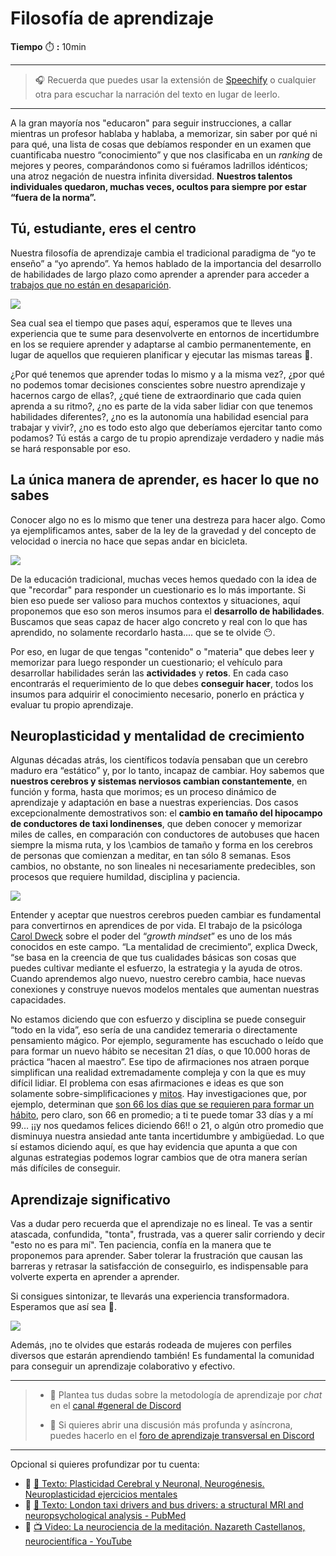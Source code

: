 # Filosofía de aprendizaje

**Tiempo** ⏱️ **:** 10min

***

> 🎧 Recuerda que puedes usar la extensión de [Speechify](https://speechify.com/es/extension-de-chrome/) o cualquier otra para escuchar la narración del texto en lugar de leerlo.

***

A la gran mayoría nos "educaron" para seguir instrucciones, a callar mientras un profesor hablaba y hablaba, a memorizar, sin saber por qué ni para qué, una lista de cosas que debíamos responder en un examen que cuantificaba nuestro “conocimiento” y que nos clasificaba en un _ranking_ de mejores y peores, comparándonos como si fuéramos ladrillos idénticos; una atroz negación de nuestra infinita diversidad. **Nuestros talentos individuales quedaron, muchas veces, ocultos para siempre por estar “fuera de la norma”.**

## Tú, estudiante, eres el centro

Nuestra filosofía de aprendizaje cambia el tradicional paradigma de “yo te enseño” a “yo aprendo”. Ya hemos hablado de la importancia del desarrollo de habilidades de largo plazo como aprender a aprender para acceder a [trabajos que no están en desaparición](lea\_model\_02\_work.md).

![](https://github.com/Laboratoria/digitaljumpstart-curriculum/main/LEA/00_assets/2024-03-07-16-22-25-image.png)

Sea cual sea el tiempo que pases aquí, esperamos que te lleves una experiencia que te sume para desenvolverte en entornos de incertidumbre en los se requiere aprender y adaptarse al cambio permanentemente, en lugar de aquellos que requieren planificar y ejecutar las mismas tareas :t-rex:.

¿Por qué tenemos que aprender todas lo mismo y a la misma vez?, ¿por qué no podemos tomar decisiones conscientes sobre nuestro aprendizaje y hacernos cargo de ellas?, ¿qué tiene de extraordinario que cada quien aprenda a su ritmo?, ¿no es parte de la vida saber lidiar con que tenemos habilidades diferentes?, ¿no es la autonomía una habilidad esencial para trabajar y vivir?, ¿no es todo esto algo que deberíamos ejercitar tanto como podamos? Tú estás a cargo de tu propio aprendizaje verdadero y nadie más se hará responsable por eso.

## La única manera de aprender, es hacer lo que no sabes

Conocer algo no es lo mismo que tener una destreza para hacer algo. Como ya ejemplificamos antes, saber de la ley de la gravedad y del concepto de velocidad o inercia no hace que sepas andar en bicicleta.

![](https://github.com/Laboratoria/digitaljumpstart-curriculum/main/LEA/00_assets/2024-03-07-16-25-14-image.png)

De la educación tradicional, muchas veces hemos quedado con la idea de que "recordar" para responder un cuestionario es lo más importante. Si bien eso puede ser valioso para muchos contextos y situaciones, aquí proponemos que eso son meros insumos para el **desarrollo de habilidades**. Buscamos que seas capaz de hacer algo concreto y real con lo que has aprendido, no solamente recordarlo hasta.... que se te olvide 😶.

Por eso, en lugar de que tengas "contenido" o "materia" que debes leer y memorizar para luego responder un cuestionario; el vehículo para desarrollar habilidades serán las **actividades** y **retos**. En cada caso encontrarás el requerimiento de lo que debes **conseguir hacer**, todos los insumos para adquirir el conocimiento necesario, ponerlo en práctica y evaluar tu propio aprendizaje.

## Neuroplasticidad y mentalidad de crecimiento

Algunas décadas atrás, los científicos todavía pensaban que un cerebro maduro era “estático” y, por lo tanto, incapaz de cambiar. Hoy sabemos que **nuestros cerebros y sistemas nerviosos cambian constantemente**, en función y forma, hasta que morimos; es un proceso dinámico de aprendizaje y adaptación en base a nuestras experiencias. Dos casos excepcionalmente demostrativos son: el **cambio en tamaño del hipocampo de conductores de taxi londinenses**, que deben conocer y memorizar miles de calles, en comparación con conductores de autobuses que hacen siempre la misma ruta, y los \cambios de tamaño y forma en los cerebros de personas que comienzan a meditar, en tan sólo 8 semanas. Esos cambios, no obstante, no son lineales ni necesariamente predecibles, son procesos que requiere humildad, disciplina y paciencia.

![](https://github.com/Laboratoria/digitaljumpstart-curriculum/main/LEA/00_assets/2024-03-07-16-25-59-image.png)

Entender y aceptar que nuestros cerebros pueden cambiar es fundamental para convertirnos en aprendices de por vida. El trabajo de la psicóloga [Carol Dweck](https://es.wikipedia.org/wiki/Carol\_Dweck) sobre el poder del “_growth mindset_” es uno de los más conocidos en este campo. “La mentalidad de crecimiento”, explica Dweck, “se basa en la creencia de que tus cualidades básicas son cosas que puedes cultivar mediante el esfuerzo, la estrategia y la ayuda de otros. Cuando aprendemos algo nuevo, nuestro cerebro cambia, hace nuevas conexiones y construye nuevos modelos mentales que aumentan nuestras capacidades.

No estamos diciendo que con esfuerzo y disciplina se puede conseguir “todo en la vida”, eso sería de una candidez temeraria o directamente pensamiento mágico. Por ejemplo, seguramente has escuchado o leído que para formar un nuevo hábito se necesitan 21 días, o que 10.000 horas de práctica “hacen al maestro”. Ese tipo de afirmaciones nos atraen porque simplifican una realidad extremadamente compleja y con la que es muy difícil lidiar. El problema con esas afirmaciones e ideas es que son solamente sobre-simplificaciones y [mitos](https://www.6seconds.org/2018/02/09/the-great-practice-myth-debunking-the-10000-hour-rule-and-what-you-actually-need-to-know-about-practice/). Hay investigaciones que, por ejemplo, determinan que [son 66 los días que se requieren para formar un hábito](https://jamesclear.com/new-habit), pero claro, son 66 en promedio; a ti te puede tomar 33 días y a mí 99… ¡¡y nos quedamos felices diciendo 66!! o 21, o algún otro promedio que disminuya nuestra ansiedad ante tanta incertidumbre y ambigüedad. Lo que sí estamos diciendo aquí, es que hay evidencia que apunta a que con algunas estrategias podemos lograr cambios que de otra manera serían más difíciles de conseguir.

## Aprendizaje significativo

Vas a dudar pero recuerda que el aprendizaje no es lineal. Te vas a sentir atascada, confundida, "tonta", frustrada, vas a querer salir corriendo y decir "esto no es para mí". Ten paciencia, confía en la manera que te proponemos para aprender. Saber tolerar la frustración que causan las barreras y retrasar la satisfacción de conseguirlo, es indispensable para volverte experta en aprender a aprender.

Si consigues sintonizar, te llevarás una experiencia transformadora. Esperamos que así sea :black_heart:.

![](https://github.com/Laboratoria/digitaljumpstart-curriculum/main/LEA/00_assets/2024-03-07-16-26-06-image.png)

Además, ¡no te olvides que estarás rodeada de mujeres con perfiles diversos que estarán aprendiendo también! Es fundamental la comunidad para conseguir un aprendizaje colaborativo y efectivo.

---
> - 🤔 Plantea tus dudas sobre la metodología de aprendizaje por *chat* en el [canal #general de Discord](https://discord.com/channels/1209273049304666113/1209273050076291097)
> 
> - 💬  Si quieres abrir una discusión más profunda y asíncrona, puedes hacerlo en el [foro de aprendizaje transversal en Discord](https://discord.com/channels/1209273049304666113/1217834825260601407)

--- 

Opcional si quieres profundizar por tu cuenta:

* 🌱 [📄 Texto: Plasticidad Cerebral y Neuronal, Neurogénesis. Neuroplasticidad ejercicios mentales](https://www.cognifit.com/es/plasticidad-cerebral)
* 🌱 [📄 Texto: London taxi drivers and bus drivers: a structural MRI and neuropsychological analysis - PubMed](https://pubmed.ncbi.nlm.nih.gov/17024677/)
* 🌱 [📺 Video: La neurociencia de la meditación. Nazareth Castellanos, neurocientífica - YouTube](https://youtu.be/5xOGYn0KvnU?si=dqc30-UOAI\_f24ag)
